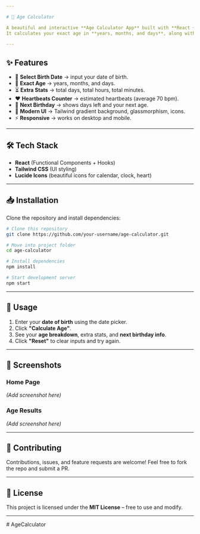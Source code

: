 ```yaml
---

# 🧮 Age Calculator

A beautiful and interactive **Age Calculator App** built with **React + Tailwind CSS**.
It calculates your exact age in **years, months, and days**, along with fun stats like **total days lived, hours, minutes, heartbeats**, and even shows how many days are left for your **next birthday 🎉**.

---
```


## ✨ Features

* 📅 **Select Birth Date** → input your date of birth.
* 🔢 **Exact Age** → years, months, and days.
* ⏳ **Extra Stats** → total days, total hours, total minutes.
* ❤️ **Heartbeats Counter** → estimated heartbeats (average 70 bpm).
* 🎂 **Next Birthday** → shows days left and your next age.
* 🎨 **Modern UI** → Tailwind gradient background, glassmorphism, icons.
* ⚡ **Responsive** → works on desktop and mobile.

---

## 🛠️ Tech Stack

* **React** (Functional Components + Hooks)
* **Tailwind CSS** (UI styling)
* **Lucide Icons** (beautiful icons for calendar, clock, heart)

---

## 📥 Installation

Clone the repository and install dependencies:

```bash
# Clone this repository
git clone https://github.com/your-username/age-calculator.git

# Move into project folder
cd age-calculator

# Install dependencies
npm install

# Start development server
npm start
```

---

## 🚀 Usage

1. Enter your **date of birth** using the date picker.
2. Click **"Calculate Age"**.
3. See your **age breakdown**, extra stats, and **next birthday info**.
4. Click **"Reset"** to clear inputs and try again.

---

## 📸 Screenshots

### Home Page

*(Add screenshot here)*

### Age Results

*(Add screenshot here)*

---

## 🤝 Contributing

Contributions, issues, and feature requests are welcome!
Feel free to fork the repo and submit a PR.

---

## 📄 License

This project is licensed under the **MIT License** – free to use and modify.

---
#   A g e C a l c u l a t o r  
 